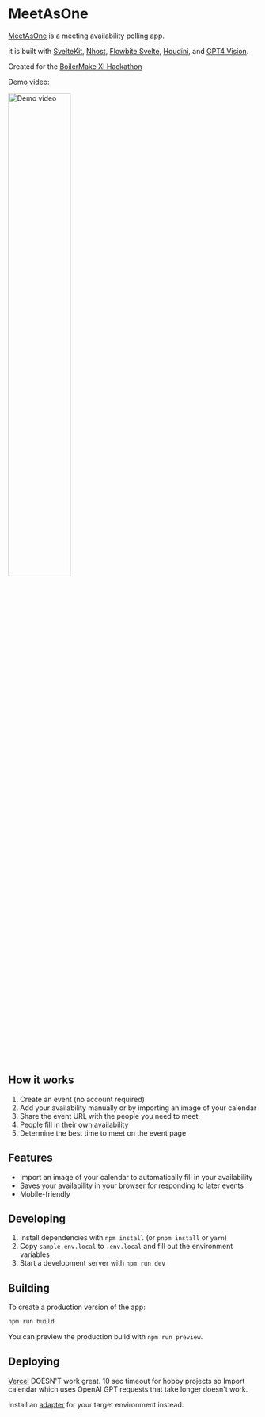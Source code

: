 # MeetAsOne

[MeetAsOne](https://www.meetas.one) is a meeting availability polling app.

It is built with [SvelteKit](https://kit.svelte.dev/), [Nhost](https://nhost.io/), [Flowbite Svelte](https://flowbite-svelte.com), [Houdini](https://houdinigraphql.com), and [GPT4 Vision](https://platform.openai.com/docs/guides/vision).

Created for the [BoilerMake XI Hackathon](https://devpost.com/software/meetasone)

Demo video:

[<img src="https://github.com/MeetAsOne/MeetAsOne/assets/53224922/13b24815-08c7-4208-8a69-8fa653af2ffa" width="50%" alt="Demo video" />](https://www.youtube.com/watch?v=24_jrbWBxLQ)

## How it works

1. Create an event (no account required)
2. Add your availability manually or by importing an image of your calendar
3. Share the event URL with the people you need to meet 
4. People fill in their own availability
5. Determine the best time to meet on the event page

## Features

* Import an image of your calendar to automatically fill in your availability
* Saves your availability in your browser for responding to later events
* Mobile-friendly

## Developing

1. Install dependencies with `npm install` (or `pnpm install` or `yarn`)
2. Copy `sample.env.local` to `.env.local` and fill out the environment variables
3. Start a development server with `npm run dev`

## Building

To create a production version of the app:

```bash
npm run build
```

You can preview the production build with `npm run preview`.

## Deploying

[Vercel](https://vercel.com) DOESN'T work great. 10 sec timeout for hobby projects so Import calendar which uses OpenAI GPT requests that take longer doesn't work. 

Install an [adapter](https://kit.svelte.dev/docs/adapters) for your target environment instead.
